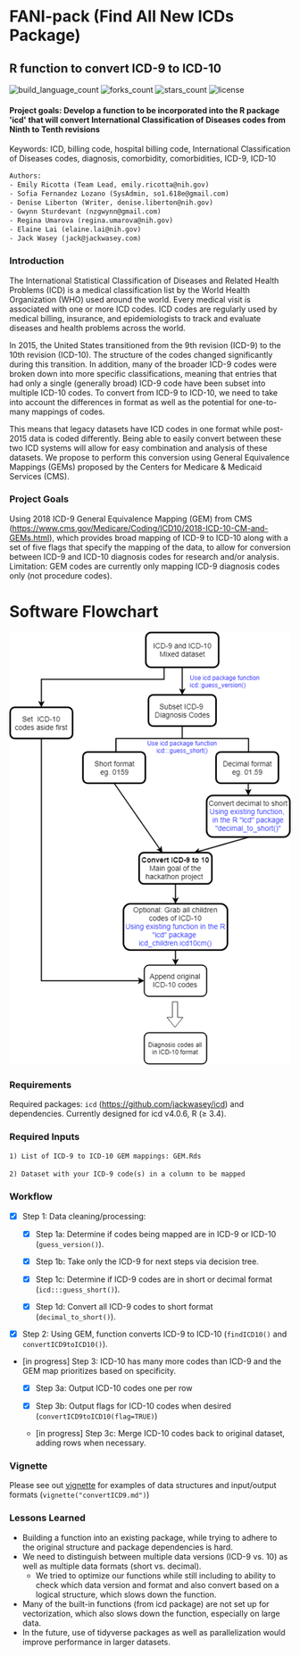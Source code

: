 # FANI-pack (Find All New ICDs Package) 
## R function to convert ICD-9 to ICD-10

![build_language_count](https://img.shields.io/github/languages/count/NCBI-Hackathons/Design-of-ICD-9-to-10-conversion-function-for-the-R-package-icd.svg "build language count") ![forks_count](https://img.shields.io/github/forks/NCBI-Hackathons/Design-of-ICD-9-to-10-conversion-function-for-the-R-package-icd.svg "forks count") ![stars_count](https://img.shields.io/github/stars/NCBI-Hackathons/Design-of-ICD-9-to-10-conversion-function-for-the-R-package-icd.svg "star count") ![license](https://img.shields.io/github/license/NCBI-Hackathons/Design-of-ICD-9-to-10-conversion-function-for-the-R-package-icd.svg "license")

#### Project goals: Develop a function to be incorporated into the R package 'icd' that will convert International Classification of Diseases codes from Ninth to Tenth revisions

Keywords: ICD, billing code, hospital billing code, International Classification of Diseases codes, diagnosis, comorbidity, comorbidities, ICD-9, ICD-10

    Authors: 
    - Emily Ricotta (Team Lead, emily.ricotta@nih.gov)
    - Sofia Fernandez Lozano (SysAdmin, so1.618e@gmail.com)
    - Denise Liberton (Writer, denise.liberton@nih.gov)
    - Gwynn Sturdevant (nzgwynn@gmail.com)
    - Regina Umarova (regina.umarova@nih.gov)
    - Elaine Lai (elaine.lai@nih.gov)
    - Jack Wasey (jack@jackwasey.com)

### Introduction
The International Statistical Classification of Diseases and Related Health Problems (ICD) is a medical classification list by the World Health Organization (WHO) used around the world. Every medical visit is associated with one or more ICD codes. ICD codes are regularly used by medical billing, insurance, and epidemiologists to track and evaluate diseases and health problems across the world.  

In 2015, the United States transitioned from the 9th revision (ICD-9) to the 10th revision (ICD-10). The structure of the codes changed significantly during this transition. In addition, many of the broader ICD-9 codes were broken down into more specific classifications, meaning that entries that had only a single (generally broad) ICD-9 code have been subset into multiple ICD-10 codes. To convert from ICD-9 to ICD-10, we need to take into account the differences in format as well as the potential for one-to-many mappings of codes.

This means that legacy datasets have ICD codes in one format while post-2015 data is coded differently. Being able to easily convert between these two ICD systems will allow for easy combination and analysis of these datasets. We propose to perform this conversion using General Equivalence Mappings (GEMs) proposed by the Centers for Medicare & Medicaid Services (CMS).

### Project Goals
Using 2018 ICD-9 General Equivalence Mapping (GEM) from CMS (https://www.cms.gov/Medicare/Coding/ICD10/2018-ICD-10-CM-and-GEMs.html), which provides broad mapping of ICD-9 to ICD-10 along with a set of five flags that specify the mapping of the data, to allow for conversion between ICD-9 and ICD-10 diagnosis codes for research and/or analysis. Limitation: GEM codes are currently only mapping ICD-9 diagnosis codes only (not procedure codes).

# Software Flowchart
![Flowchart](https://github.com/NCBI-Hackathons/Design-of-ICD-9-to-10-conversion-function-for-the-R-package-icd/blob/master/Updated_Flowchart.png "Flowchart")

### Requirements
Required packages: ```icd``` (https://github.com/jackwasey/icd) and dependencies. Currently designed for icd v4.0.6, R (≥ 3.4).

### Required Inputs

    1) List of ICD-9 to ICD-10 GEM mappings: GEM.Rds

    2) Dataset with your ICD-9 code(s) in a column to be mapped

### Workflow 
- [x] Step 1: Data cleaning/processing:

    - [x] Step 1a: Determine if codes being mapped are in ICD-9 or ICD-10 (```guess_version()```). 
    
    - [x] Step 1b: Take only the ICD-9 for next steps via decision tree.

    - [x] Step 1c: Determine if ICD-9 codes are in short or decimal format (```icd:::guess_short()```).

    - [x] Step 1d: Convert all ICD-9 codes to short format (```decimal_to_short()```).

- [x] Step 2: Using GEM, function converts ICD-9 to ICD-10 (```findICD10()``` and ```convertICD9toICD10()```). 

- [in progress] Step 3: ICD-10 has many more codes than ICD-9 and the GEM map prioritizes based on specificity. 

    - [x] Step 3a: Output ICD-10 codes one per row
    
    - [x] Step 3b: Output flags for ICD-10 codes when desired (```convertICD9toICD10(flag=TRUE)```)
    
    - [in progress] Step 3c: Merge ICD-10 codes back to original dataset, adding rows when necessary.

### Vignette

Please see out [vignette](https://github.com/NCBI-Hackathons/Design-of-ICD-9-to-10-conversion-function-for-the-R-package-icd/blob/master/convertICD.md) for examples of data structures and input/output formats (```vignette("convertICD9.md")```)

### Lessons Learned

- Building a function into an existing package, while trying to adhere to the original structure and package dependencies is hard.
- We need to distinguish between multiple data versions (ICD-9 vs. 10) as well as multiple data formats (short vs. decimal).
    - We tried to optimize our functions while still including to ability to check which data version and format and also convert based       on a logical structure, which slows down the function.
- Many of the built-in functions (from icd package) are not set up for vectorization, which also slows down the function, especially on large data. 
- In the future, use of tidyverse packages as well as parallelization would improve performance in larger datasets.
